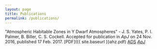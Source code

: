 ```yaml
---
layout: page
title: Publications
permalink: /publications/
---
```


"Atmospheric Habitable Zones in Y Dwarf Atmospheres" - J. S. Yates, P. I. Palmer, B. Biller, C. S. Cockell. Accepted for publication in *ApJ* on 24 Nov. 2016, published 17 Feb. 2017. [PDF]({{ site.baseurl }}ahz.pdf) [ADS](https://ui.adsabs.harvard.edu/#abs/2017ApJ...836..184Y/abstract) [*ApJ*](http://iopscience.iop.org/article/10.3847/1538-4357/836/2/184/meta) 


